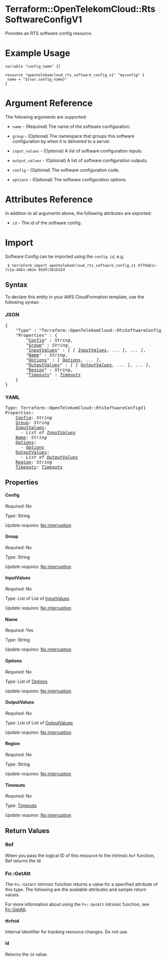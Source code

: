 # Terraform::OpenTelekomCloud::RtsSoftwareConfigV1

Provides an RTS software config resource.

# Example Usage

 ```hcl
variable "config_name" {}
 
resource "opentelekomcloud_rts_software_config_v1" "myconfig" {
  name = "${var.config_name}"
}
 ```

# Argument Reference

The following arguments are supported:

* `name` - (Required) The name of the software configuration.

* `group` - (Optional) The namespace that groups this software configuration by when it is delivered to a server.

* `input_values` - (Optional) A list of software configuration inputs.

* `output_values` - (Optional) A list of software configuration outputs.

* `config` - (Optional) The software configuration code.

* `options` - (Optional) The software configuration options.


# Attributes Reference

In addition to all arguments above, the following attributes are exported:

* `id` - The id of the software config.
 
# Import

Software Config can be imported using the `config id`, e.g.
```
 $ terraform import opentelekomcloud_rts_software_config_v1 4779ab1c-7c1a-44b1-a02e-93dfc361b32d
```

## Syntax

To declare this entity in your AWS CloudFormation template, use the following syntax:

### JSON

<pre>
{
    "Type" : "Terraform::OpenTelekomCloud::RtsSoftwareConfigV1",
    "Properties" : {
        "<a href="#config" title="Config">Config</a>" : <i>String</i>,
        "<a href="#group" title="Group">Group</a>" : <i>String</i>,
        "<a href="#inputvalues" title="InputValues">InputValues</a>" : <i>[ [ <a href="inputvalues.md">InputValues</a>, ... ], ... ]</i>,
        "<a href="#name" title="Name">Name</a>" : <i>String</i>,
        "<a href="#options" title="Options">Options</a>" : <i>[ <a href="options.md">Options</a>, ... ]</i>,
        "<a href="#outputvalues" title="OutputValues">OutputValues</a>" : <i>[ [ <a href="outputvalues.md">OutputValues</a>, ... ], ... ]</i>,
        "<a href="#region" title="Region">Region</a>" : <i>String</i>,
        "<a href="#timeouts" title="Timeouts">Timeouts</a>" : <i><a href="timeouts.md">Timeouts</a></i>
    }
}
</pre>

### YAML

<pre>
Type: Terraform::OpenTelekomCloud::RtsSoftwareConfigV1
Properties:
    <a href="#config" title="Config">Config</a>: <i>String</i>
    <a href="#group" title="Group">Group</a>: <i>String</i>
    <a href="#inputvalues" title="InputValues">InputValues</a>: <i>
      - List of <a href="inputvalues.md">InputValues</a></i>
    <a href="#name" title="Name">Name</a>: <i>String</i>
    <a href="#options" title="Options">Options</a>: <i>
      - <a href="options.md">Options</a></i>
    <a href="#outputvalues" title="OutputValues">OutputValues</a>: <i>
      - List of <a href="outputvalues.md">OutputValues</a></i>
    <a href="#region" title="Region">Region</a>: <i>String</i>
    <a href="#timeouts" title="Timeouts">Timeouts</a>: <i><a href="timeouts.md">Timeouts</a></i>
</pre>

## Properties

#### Config

_Required_: No

_Type_: String

_Update requires_: [No interruption](https://docs.aws.amazon.com/AWSCloudFormation/latest/UserGuide/using-cfn-updating-stacks-update-behaviors.html#update-no-interrupt)

#### Group

_Required_: No

_Type_: String

_Update requires_: [No interruption](https://docs.aws.amazon.com/AWSCloudFormation/latest/UserGuide/using-cfn-updating-stacks-update-behaviors.html#update-no-interrupt)

#### InputValues

_Required_: No

_Type_: List of List of <a href="inputvalues.md">InputValues</a>

_Update requires_: [No interruption](https://docs.aws.amazon.com/AWSCloudFormation/latest/UserGuide/using-cfn-updating-stacks-update-behaviors.html#update-no-interrupt)

#### Name

_Required_: Yes

_Type_: String

_Update requires_: [No interruption](https://docs.aws.amazon.com/AWSCloudFormation/latest/UserGuide/using-cfn-updating-stacks-update-behaviors.html#update-no-interrupt)

#### Options

_Required_: No

_Type_: List of <a href="options.md">Options</a>

_Update requires_: [No interruption](https://docs.aws.amazon.com/AWSCloudFormation/latest/UserGuide/using-cfn-updating-stacks-update-behaviors.html#update-no-interrupt)

#### OutputValues

_Required_: No

_Type_: List of List of <a href="outputvalues.md">OutputValues</a>

_Update requires_: [No interruption](https://docs.aws.amazon.com/AWSCloudFormation/latest/UserGuide/using-cfn-updating-stacks-update-behaviors.html#update-no-interrupt)

#### Region

_Required_: No

_Type_: String

_Update requires_: [No interruption](https://docs.aws.amazon.com/AWSCloudFormation/latest/UserGuide/using-cfn-updating-stacks-update-behaviors.html#update-no-interrupt)

#### Timeouts

_Required_: No

_Type_: <a href="timeouts.md">Timeouts</a>

_Update requires_: [No interruption](https://docs.aws.amazon.com/AWSCloudFormation/latest/UserGuide/using-cfn-updating-stacks-update-behaviors.html#update-no-interrupt)

## Return Values

### Ref

When you pass the logical ID of this resource to the intrinsic `Ref` function, Ref returns the Id.

### Fn::GetAtt

The `Fn::GetAtt` intrinsic function returns a value for a specified attribute of this type. The following are the available attributes and sample return values.

For more information about using the `Fn::GetAtt` intrinsic function, see [Fn::GetAtt](https://docs.aws.amazon.com/AWSCloudFormation/latest/UserGuide/intrinsic-function-reference-getatt.html).

#### tfcfnid

Internal identifier for tracking resource changes. Do not use.

#### Id

Returns the <code>Id</code> value.

